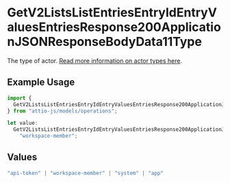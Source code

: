# GetV2ListsListEntriesEntryIdEntryValuesEntriesResponse200ApplicationJSONResponseBodyData11Type

The type of actor. [Read more information on actor types here](/docs/actors).

## Example Usage

```typescript
import {
  GetV2ListsListEntriesEntryIdEntryValuesEntriesResponse200ApplicationJSONResponseBodyData11Type,
} from "attio-js/models/operations";

let value:
  GetV2ListsListEntriesEntryIdEntryValuesEntriesResponse200ApplicationJSONResponseBodyData11Type =
    "workspace-member";
```

## Values

```typescript
"api-token" | "workspace-member" | "system" | "app"
```